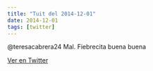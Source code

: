 ```yaml
---
title: "Tuit del 2014-12-01"
date: 2014-12-01
tags: [twitter]
---
```


@teresacabrera24 Mal. Fiebrecita buena buena



[Ver en Twitter](https://twitter.com/i/web/status/539348365377822720)
